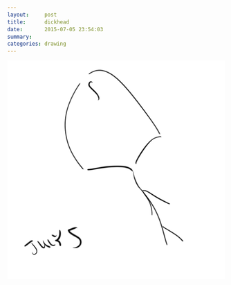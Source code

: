 ```yaml
---
layout:     post
title:      dickhead
date:       2015-07-05 23:54:03
summary:    
categories: drawing
---
```

![dickhead](/images/_diary/dickhead.png "literally.")